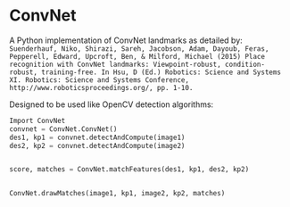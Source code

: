 # ConvNet
A Python implementation of ConvNet landmarks as detailed by:<br>
```Suenderhauf, Niko, Shirazi, Sareh, Jacobson, Adam, Dayoub, Feras, Pepperell, Edward, Upcroft, Ben, & Milford, Michael (2015) Place recognition with ConvNet landmarks: Viewpoint-robust, condition-robust, training-free. In Hsu, D (Ed.) Robotics: Science and Systems XI. Robotics: Science and Systems Conference, http://www.roboticsproceedings.org/, pp. 1-10.```

Designed to be used like OpenCV detection algorithms:<br>
```python
Import ConvNet
convnet = ConvNet.ConvNet()
des1, kp1 = convnet.detectAndCompute(image1)
des2, kp2 = convnet.detectAndCompute(image2)


score, matches = ConvNet.matchFeatures(des1, kp1, des2, kp2)


ConvNet.drawMatches(image1, kp1, image2, kp2, matches)
```
